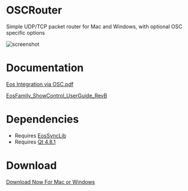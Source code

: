 # OSCRouter
Simple UDP/TCP packet router for Mac and Windows, with optional OSC specific options

![screenshot](https://raw.githubusercontent.com/ElectronicTheatreControlsLabs/Downloads/master/Images/OSCRouter_Screenshot.png)


# Documentation

[Eos Integration via OSC.pdf](https://github.com/ElectronicTheatreControlsLabs/EosSyncLib/raw/master/Eos%20Integration%20via%20OSC.pdf)

[EosFamily_ShowControl_UserGuide_RevB](http://www.etcconnect.com/WorkArea/DownloadAsset.aspx?id=10737461372)


# Dependencies

- Requires [EosSyncLib](https://github.com/ElectronicTheatreControlsLabs/EosSyncLib)
- Requires [Qt 4.8.1](https://download.qt.io/archive/qt/4.8/4.8.1/)


# Download

[Download Now For Mac or Windows](https://github.com/ElectronicTheatreControlsLabs/OSCRouter/releases/)

